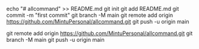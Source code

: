 echo "# allcommand" >> README.md
git init
git add README.md
git commit -m "first commit"
git branch -M main
git remote add origin https://github.com/MintuPersonal/allcommand.git
git push -u origin main


git remote add origin https://github.com/MintuPersonal/allcommand.git
git branch -M main
git push -u origin main

